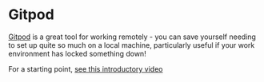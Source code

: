 # Gitpod

[Gitpod](https://gitpod.io) is a great tool for working remotely - you can save yourself needing to set up quite so much on a local machine, particularly useful if your work environment has locked something down!

For a starting point, [see this introductory video](https://nextcloud.softwire.com/index.php/s/Z6oYyx5TKaHGNza)